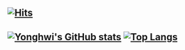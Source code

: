 [![Hits](https://hits.seeyoufarm.com/api/count/incr/badge.svg?url=https%3A%2F%2Fgithub.com%2Fyh0921k&count_bg=%23C471E3&title_bg=%23555555&icon=&icon_color=%23E7E7E7&title=hits&edge_flat=false)](https://hits.seeyoufarm.com)
---
[![Yonghwi's GitHub stats](https://github-readme-stats.vercel.app/api?username=yh0921k&count_private=true&theme=dracula)](https://github.com/anuraghazra/github-readme-stats)
[![Top Langs](https://github-readme-stats.vercel.app/api/top-langs/?username=yh0921k&layout=compact&theme=dracula)](https://github.com/anuraghazra/github-readme-stats)
---
<!-- ### Hi there 👋 -->

<!--
**yh0921k/yh0921k** is a ✨ _special_ ✨ repository because its `README.md` (this file) appears on your GitHub profile.

Here are some ideas to get you started:

- 🔭 I’m currently working on ...
- 🌱 I’m currently learning ...
- 👯 I’m looking to collaborate on ...
- 🤔 I’m looking for help with ...
- 💬 Ask me about ...
- 📫 How to reach me: ...
- 😄 Pronouns: ...
- ⚡ Fun fact: ...
-->
